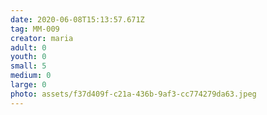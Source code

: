 ```yaml
---
date: 2020-06-08T15:13:57.671Z
tag: MM-009
creator: maria
adult: 0
youth: 0
small: 5
medium: 0
large: 0
photo: assets/f37d409f-c21a-436b-9af3-cc774279da63.jpeg
---
```

